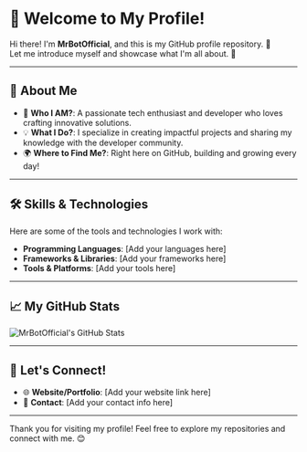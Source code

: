 # 👋 Welcome to My Profile!

Hi there! I'm **MrBotOfficial**, and this is my GitHub profile repository. 🚀  
Let me introduce myself and showcase what I'm all about. 🌟

---

## 🌟 About Me

- 🤖 **Who I AM?**: A passionate tech enthusiast and developer who loves crafting innovative solutions.  
- 💡 **What I Do?**: I specialize in creating impactful projects and sharing my knowledge with the developer community.  
- 🌍 **Where to Find Me?**: Right here on GitHub, building and growing every day!

---

## 🛠️ Skills & Technologies

Here are some of the tools and technologies I work with:

- **Programming Languages**: [Add your languages here]
- **Frameworks & Libraries**: [Add your frameworks here]
- **Tools & Platforms**: [Add your tools here]

---

## 📈 My GitHub Stats

![MrBotOfficial's GitHub Stats](https://github-readme-stats.vercel.app/api?username=mrbotofficiall&show_icons=true&theme=radical)

---

## 🔗 Let's Connect!

- 🌐 **Website/Portfolio**: [Add your website link here]
- 💬 **Contact**: [Add your contact info here]

---

Thank you for visiting my profile! Feel free to explore my repositories and connect with me. 😊
